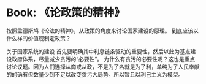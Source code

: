 # Book: 《论政策的精神》

按照孟德斯鸠《论法的精神》，从政策的角度来讨论国家建设的原理。
到底应该以什么样的价值观制定政策？

关于国家系统的建设
首先要明确其中利息链条驱动的重要性，然后以此为基点建设政府体系，尽量减少贪污的“必要性”。
为什么有贪污的必要性呢？这也是重点讨论议题。因为人们选择从商或从政，不是为了名就是为了利，单纯为了人民奉献的的确有但数量少到不足以改变贪污大局势。所以暂且以利己主义为模型。